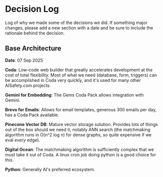 # Decision Log

Log of why we made some of the decisions we did. If something major changes, please add a new section with a date and be sure to include the rationale behind the decision.

## Base Architecture

**Date**: 07 Sep 2025

**Coda**: Low-code web builder that greatly accelerates development at the cost of total flexibility. Most of what we need (database, form, triggers) can be accomplished in Coda very quickly, and it's used for many other AISafety.com projects.

**Gemini for Embedding**: The Gems Coda Pack allows integration with Gemini.

**Brevo for Emails**: Allows for email templates, generous 300 emails per day, has a Coda Pack available.

**Pinecone Vector DB**: Mature vector storage solution. Provides lots of things out of the box should we need it, notably ANN search (the matchmaking algorithm runs in O(n^2 log n) for dense graphs, so quite expensive if we eval _every_ edge).

**Digital Ocean**: The matchmaking algorithm is sufficiently complex that we must take it out of Coda. A linux cron job doing python is a good choice for this.

**Python**: Generally AI's preferred ecosystem.
